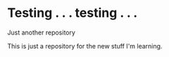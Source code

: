 # Testing . . . testing . . .
Just another repository

This is just a repository for the new stuff I'm learning.
